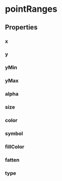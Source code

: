 # pointRanges

[//]: # (TODO)

## Properties

### x

<include from="properties.topic" element-id="x-property"/>

### y

<include from="properties.topic" element-id="y-property"/>

### yMin

<include from="properties.topic" element-id="yMin-property"/>

### yMax

<include from="properties.topic" element-id="yMax-property"/>

### alpha

<include from="properties.topic" element-id="alpha-property"/>

### size

<include from="properties.topic" element-id="size-property"/>

### color

<include from="properties.topic" element-id="color-property"/>

### symbol

<include from="properties.topic" element-id="symbol-property"/>

### fillColor

<include from="properties.topic" element-id="fillColor-property"/>

### fatten

<include from="properties.topic" element-id="fatten-property"/>

### type

<include from="properties.topic" element-id="type-property"/>
